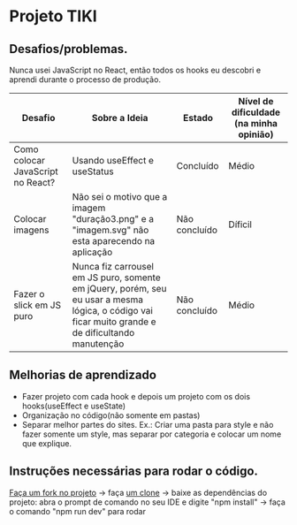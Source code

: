# Projeto TIKI

## Desafios/problemas.

Nunca usei JavaScript no React, então todos os hooks eu descobri e aprendi durante o processo de produção.

| Desafio | Sobre a Ideia                                      | Estado    | Nível de dificuldade (na minha opinião) |
|-----------------|-----------------------------------------------------|-----------|--------------------|
|  Como colocar JavaScript no React?  | Usando useEffect e useStatus | Concluído | Médio |
|  Colocar imagens  | Não sei o motivo que a imagem "duração3.png" e a "imagem.svg" não esta aparecendo na aplicação | Não concluído | Díficil |
|  Fazer o slick em JS puro  | Nunca fiz carrousel em JS puro, somente em jQuery, porém, seu eu usar a mesma lógica, o código vai ficar muito grande e de dificultando manutenção  | Não concluído | Médio |

## Melhorias de aprendizado

- Fazer projeto com cada hook e depois um projeto com os dois hooks(useEffect e useState)
- Organização no código(não somente em pastas)
- Separar melhor partes do sites. Ex.: Criar uma pasta para style e não fazer somente um style, mas separar por categoria e colocar um nome que explique.

## Instruções necessárias para rodar o código.

[Faça um fork no projeto](https://docs.github.com/pt/pull-requests/collaborating-with-pull-requests/working-with-forks/fork-a-repo) -> faça [um clone](https://docs.github.com/pt/repositories/creating-and-managing-repositories/cloning-a-repository) -> baixe as dependências do projeto: abra o prompt de comando no seu IDE e digite "npm install" -> faça o comando "npm run dev" para rodar
